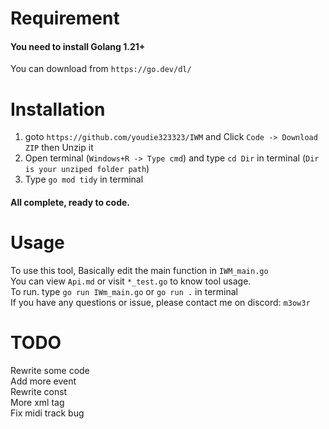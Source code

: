 # Requirement
#### You need to install Golang 1.21+  
You can download from `https://go.dev/dl/`
# Installation
1. goto `https://github.com/youdie323323/IWM` and Click `Code -> Download ZIP` then Unzip it
2. Open terminal (`Windows+R -> Type cmd`) and type `cd Dir` in terminal (`Dir is your unziped folder path`)
3. Type `go mod tidy` in terminal
#### All complete, ready to code.

# Usage
To use this tool, Basically edit the main function in `IWM_main.go`  
You can view `Api.md` or visit `*_test.go` to know tool usage.  
To run. type `go run IWm_main.go` or `go run .` in terminal  
If you have any questions or issue, please contact me on discord: `m3ow3r`  

# TODO
Rewrite some code  
Add more event  
Rewrite const  
More xml tag  
Fix midi track bug
